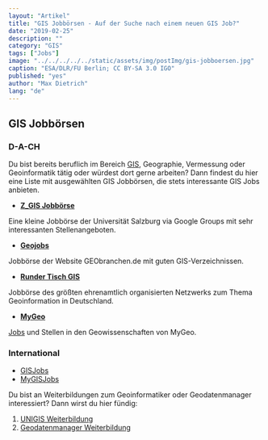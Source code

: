 ```yaml
---
layout: "Artikel"
title: "GIS Jobbörsen - Auf der Suche nach einem neuen GIS Job?"
date: "2019-02-25"
description: ""
category: "GIS"
tags: ["Jobs"]
image: "../../../../../static/assets/img/postImg/gis-jobboersen.jpg"
caption: "ESA/DLR/FU Berlin; CC BY-SA 3.0 IGO"
published: "yes"
author: "Max Dietrich"
lang: "de"
---
```


## GIS Jobbörsen

### D-A-CH

Du bist bereits beruflich im Bereich [GIS](/gis/was-ist-gis "Was ist GIS?"), Geographie, Vermessung oder Geoinformatik tätig oder würdest dort gerne arbeiten? Dann findest du hier eine Liste mit ausgewählten GIS Jobbörsen, die stets interessante GIS Jobs anbieten.

*   [**Z_GIS Jobbörse**](https://groups.google.com/forum/#!forum/geospatial-job-offer "Z_GIS Jobbörse")

Eine kleine Jobbörse der Universität Salzburg via Google Groups mit sehr interessanten Stellenangeboten.

*   [**Geojobs**](https://www.geojobs.de/ "Geojobs")

Jobbörse der Website GEObranchen.de mit guten GIS-Verzeichnissen.

*   [**Runder Tisch GIS**](https://rundertischgis.de/jobboerse.html "Runder Tisch GIS")

Jobbörse des größten ehrenamtlich organisierten Netzwerks zum Thema Geoinformation in Deutschland.

*   [**MyGeo**](http://www.mygeo.info/geojobs.html "MyGeo")

[Jobs](/gis/gehalt-in-der-gis-branche/ "Gehalt und Jobs in der GIS Branche") und Stellen in den Geowissenschaften von MyGeo.

### International

*   [GISJobs](https://www.gisjobs.com/)
*   [MyGISJobs](https://www.mygisjobs.com/)

Du bist an Weiterbildungen zum Geoinformatiker oder Geodatenmanager interessiert? Dann wirst du hier fündig:

1.  [UNIGIS Weiterbildung](/gis/unigis-professional-weiterbildung)
2.  [Geodatenmanager Weiterbildung](/gis/geodatenmanager-weiterbildung)